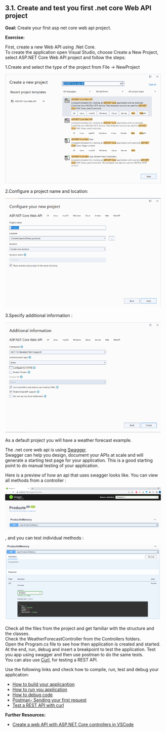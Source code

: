 ## 3.1. Create and test you first .net core Web API project

**Goal:** Create your first asp net core web api project.

**Exercise:**

First, create a new Web API using .Net Core.  
To create the application open Visual Studio, choose Create a New Project, select ASP.NET Core Web API project and follow the steps:

 1.Create and select the type of the project from File -> NewProject  

   ![WEBAPI](https://github.com/msg-CareerPaths/csharp-training/blob/main/resources/images/webapi1.png)  
   
 2.Configure a project name and location:  

   ![WEBAPI](https://github.com/msg-CareerPaths/csharp-training/blob/main/resources/images/webapi2.png)  
   
 3.Specify additional information :  
 
   ![WEBAPI](https://github.com/msg-CareerPaths/csharp-training/blob/main/resources/images/webapi3.png)  
   
As a default project you will have a weather forecast example.  

The .net core web api is using [Swagger](https://swagger.io/).  
Swagger can help you design, document your APIs at scale and will generate a starting test page for your application. 
This is a good starting point to do manual testing of your application.

Here is a preview of how an api that uses swagger looks like.
You can view all methods from a controller :

![Data Model](https://github.com/msg-CareerPaths/csharp-training/blob/main/resources/images/swagger1.png "Data Model")

, and you can test individual methods :

![Data Model](https://github.com/msg-CareerPaths/csharp-training/blob/main/resources/images/swagger2.png "Data Model")

Check all the files from the project and get familiar with the structure and the classes.  
Check the WeatherForecastController from the Controllers folders.  
Open the Program.cs file to see how then application is created and started.  
At the end, run, debug and  insert a breakpoint to test the application. 
Test you app using swagger and then use postman to do the same tests.  
You can also use [Curl](https://curl.se/docs/), for testing a REST API.

Use the following links and check how to compile, run, test and debug your application:  
- [How to build your applicantion](https://learn.microsoft.com/en-us/visualstudio/ide/building-and-cleaning-projects-and-solutions-in-visual-studio?view=vs-2022)   
- [How to run you application](https://learn.microsoft.com/en-us/visualstudio/debugger/debugging-absolute-beginners?view=vs-2022&tabs=csharp#run-the-app)  
- [How to debug code](https://learn.microsoft.com/en-us/visualstudio/debugger/debugging-absolute-beginners?view=vs-2022&tabs=csharp#debug-the-app)  
- [Postman- Sending your first request](https://learning.postman.com/docs/getting-started/sending-the-first-request/)
- [Test a REST API with curl](https://www.baeldung.com/curl-rest)  

**Further Resources:**

 - [Create a web API with ASP.NET Core controllers in VSCode](https://learn.microsoft.com/ro-ro/training/modules/build-web-api-aspnet-core/?WT.mc_id=dotnet-35129-website)
